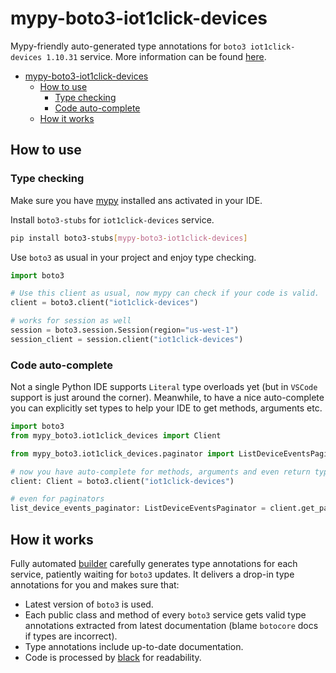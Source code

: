 # mypy-boto3-iot1click-devices

Mypy-friendly auto-generated type annotations for `boto3 iot1click-devices 1.10.31` service.
More information can be found [here](https://github.com/vemel/mypy_boto3).

- [mypy-boto3-iot1click-devices](#mypy-boto3-iot1click-devices)
  - [How to use](#how-to-use)
    - [Type checking](#type-checking)
    - [Code auto-complete](#code-auto-complete)
  - [How it works](#how-it-works)

## How to use

### Type checking

Make sure you have [mypy](https://github.com/python/mypy) installed ans activated in your IDE.

Install `boto3-stubs` for `iot1click-devices` service.

```bash
pip install boto3-stubs[mypy-boto3-iot1click-devices]
```

Use `boto3` as usual in your project and enjoy type checking.

```python
import boto3

# Use this client as usual, now mypy can check if your code is valid.
client = boto3.client("iot1click-devices")

# works for session as well
session = boto3.session.Session(region="us-west-1")
session_client = session.client("iot1click-devices")

```

### Code auto-complete

Not a single Python IDE supports `Literal` type overloads yet (but in `VSCode` support is just around the corner).
Meanwhile, to have a nice auto-complete you can explicitly set types to help your IDE to get methods, arguments etc.

```python
import boto3
from mypy_boto3.iot1click_devices import Client

from mypy_boto3.iot1click_devices.paginator import ListDeviceEventsPaginator

# now you have auto-complete for methods, arguments and even return types
client: Client = boto3.client("iot1click-devices")

# even for paginators
list_device_events_paginator: ListDeviceEventsPaginator = client.get_paginator("list_device_events")
```

## How it works

Fully automated [builder](https://github.com/vemel/mypy_boto3) carefully generates
type annotations for each service, patiently waiting for `boto3` updates. It delivers
a drop-in type annotations for you and makes sure that:

- Latest version of `boto3` is used.
- Each public class and method of every `boto3` service gets valid type annotations
  extracted from latest documentation (blame `botocore` docs if types are incorrect).
- Type annotations include up-to-date documentation.
- Code is processed by [black](https://github.com/psf/black) for readability.